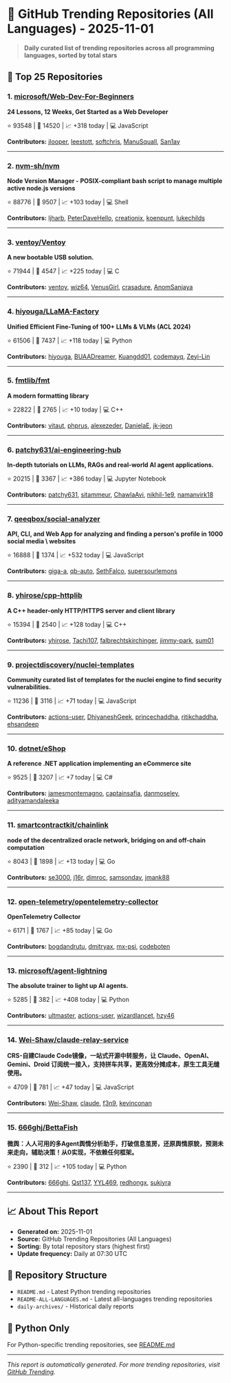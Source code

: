 # 🌟 GitHub Trending Repositories (All Languages) - 2025-11-01

> **Daily curated list of trending repositories across all programming languages, sorted by total stars**

## 🚀 Top 25 Repositories

### 1. [microsoft/Web-Dev-For-Beginners](https://github.com/microsoft/Web-Dev-For-Beginners)

**24 Lessons, 12 Weeks, Get Started as a Web Developer**

⭐ 93548 | 🍴 14520 | 📈 +318 today | 💻 JavaScript

**Contributors:** [jlooper](https://github.com/jlooper), [leestott](https://github.com/leestott), [softchris](https://github.com/softchris), [ManuSquall](https://github.com/ManuSquall), [San1ay](https://github.com/San1ay)

---

### 2. [nvm-sh/nvm](https://github.com/nvm-sh/nvm)

**Node Version Manager - POSIX-compliant bash script to manage multiple active node.js versions**

⭐ 88776 | 🍴 9507 | 📈 +103 today | 💻 Shell

**Contributors:** [ljharb](https://github.com/ljharb), [PeterDaveHello](https://github.com/PeterDaveHello), [creationix](https://github.com/creationix), [koenpunt](https://github.com/koenpunt), [lukechilds](https://github.com/lukechilds)

---

### 3. [ventoy/Ventoy](https://github.com/ventoy/Ventoy)

**A new bootable USB solution.**

⭐ 71944 | 🍴 4547 | 📈 +225 today | 💻 C

**Contributors:** [ventoy](https://github.com/ventoy), [wiz64](https://github.com/wiz64), [VenusGirl](https://github.com/VenusGirl), [crasadure](https://github.com/crasadure), [AnomSanjaya](https://github.com/AnomSanjaya)

---

### 4. [hiyouga/LLaMA-Factory](https://github.com/hiyouga/LLaMA-Factory)

**Unified Efficient Fine-Tuning of 100+ LLMs & VLMs (ACL 2024)**

⭐ 61506 | 🍴 7437 | 📈 +118 today | 💻 Python

**Contributors:** [hiyouga](https://github.com/hiyouga), [BUAADreamer](https://github.com/BUAADreamer), [Kuangdd01](https://github.com/Kuangdd01), [codemayq](https://github.com/codemayq), [Zeyi-Lin](https://github.com/Zeyi-Lin)

---

### 5. [fmtlib/fmt](https://github.com/fmtlib/fmt)

**A modern formatting library**

⭐ 22822 | 🍴 2765 | 📈 +10 today | 💻 C++

**Contributors:** [vitaut](https://github.com/vitaut), [phprus](https://github.com/phprus), [alexezeder](https://github.com/alexezeder), [DanielaE](https://github.com/DanielaE), [jk-jeon](https://github.com/jk-jeon)

---

### 6. [patchy631/ai-engineering-hub](https://github.com/patchy631/ai-engineering-hub)

**In-depth tutorials on LLMs, RAGs and real-world AI agent applications.**

⭐ 20215 | 🍴 3367 | 📈 +386 today | 💻 Jupyter Notebook

**Contributors:** [patchy631](https://github.com/patchy631), [sitammeur](https://github.com/sitammeur), [ChawlaAvi](https://github.com/ChawlaAvi), [nikhil-1e9](https://github.com/nikhil-1e9), [namanvirk18](https://github.com/namanvirk18)

---

### 7. [qeeqbox/social-analyzer](https://github.com/qeeqbox/social-analyzer)

**API, CLI, and Web App for analyzing and finding a person's profile in 1000 social media \ websites**

⭐ 16888 | 🍴 1374 | 📈 +532 today | 💻 JavaScript

**Contributors:** [giga-a](https://github.com/giga-a), [qb-auto](https://github.com/qb-auto), [SethFalco](https://github.com/SethFalco), [supersourlemons](https://github.com/supersourlemons)

---

### 8. [yhirose/cpp-httplib](https://github.com/yhirose/cpp-httplib)

**A C++ header-only HTTP/HTTPS server and client library**

⭐ 15394 | 🍴 2540 | 📈 +128 today | 💻 C++

**Contributors:** [yhirose](https://github.com/yhirose), [Tachi107](https://github.com/Tachi107), [falbrechtskirchinger](https://github.com/falbrechtskirchinger), [jimmy-park](https://github.com/jimmy-park), [sum01](https://github.com/sum01)

---

### 9. [projectdiscovery/nuclei-templates](https://github.com/projectdiscovery/nuclei-templates)

**Community curated list of templates for the nuclei engine to find security vulnerabilities.**

⭐ 11236 | 🍴 3116 | 📈 +71 today | 💻 JavaScript

**Contributors:** [actions-user](https://github.com/actions-user), [DhiyaneshGeek](https://github.com/DhiyaneshGeek), [princechaddha](https://github.com/princechaddha), [ritikchaddha](https://github.com/ritikchaddha), [ehsandeep](https://github.com/ehsandeep)

---

### 10. [dotnet/eShop](https://github.com/dotnet/eShop)

**A reference .NET application implementing an eCommerce site**

⭐ 9525 | 🍴 3207 | 📈 +7 today | 💻 C#

**Contributors:** [jamesmontemagno](https://github.com/jamesmontemagno), [captainsafia](https://github.com/captainsafia), [danmoseley](https://github.com/danmoseley), [adityamandaleeka](https://github.com/adityamandaleeka)

---

### 11. [smartcontractkit/chainlink](https://github.com/smartcontractkit/chainlink)

**node of the decentralized oracle network, bridging on and off-chain computation**

⭐ 8043 | 🍴 1898 | 📈 +13 today | 💻 Go

**Contributors:** [se3000](https://github.com/se3000), [j16r](https://github.com/j16r), [dimroc](https://github.com/dimroc), [samsondav](https://github.com/samsondav), [jmank88](https://github.com/jmank88)

---

### 12. [open-telemetry/opentelemetry-collector](https://github.com/open-telemetry/opentelemetry-collector)

**OpenTelemetry Collector**

⭐ 6171 | 🍴 1767 | 📈 +85 today | 💻 Go

**Contributors:** [bogdandrutu](https://github.com/bogdandrutu), [dmitryax](https://github.com/dmitryax), [mx-psi](https://github.com/mx-psi), [codeboten](https://github.com/codeboten)

---

### 13. [microsoft/agent-lightning](https://github.com/microsoft/agent-lightning)

**The absolute trainer to light up AI agents.**

⭐ 5285 | 🍴 382 | 📈 +408 today | 💻 Python

**Contributors:** [ultmaster](https://github.com/ultmaster), [actions-user](https://github.com/actions-user), [wizardlancet](https://github.com/wizardlancet), [hzy46](https://github.com/hzy46)

---

### 14. [Wei-Shaw/claude-relay-service](https://github.com/Wei-Shaw/claude-relay-service)

**CRS-自建Claude Code镜像，一站式开源中转服务，让 Claude、OpenAI、Gemini、Droid 订阅统一接入，支持拼车共享，更高效分摊成本，原生工具无缝使用。**

⭐ 4709 | 🍴 781 | 📈 +47 today | 💻 JavaScript

**Contributors:** [Wei-Shaw](https://github.com/Wei-Shaw), [claude](https://github.com/claude), [f3n9](https://github.com/f3n9), [kevinconan](https://github.com/kevinconan)

---

### 15. [666ghj/BettaFish](https://github.com/666ghj/BettaFish)

**微舆：人人可用的多Agent舆情分析助手，打破信息茧房，还原舆情原貌，预测未来走向，辅助决策！从0实现，不依赖任何框架。**

⭐ 2390 | 🍴 312 | 📈 +105 today | 💻 Python

**Contributors:** [666ghj](https://github.com/666ghj), [Qst137](https://github.com/Qst137), [YYL469](https://github.com/YYL469), [redhongx](https://github.com/redhongx), [sukiyra](https://github.com/sukiyra)

---


## 📈 About This Report

- **Generated on:** 2025-11-01
- **Source:** GitHub Trending Repositories (All Languages)
- **Sorting:** By total repository stars (highest first)
- **Update frequency:** Daily at 07:30 UTC

## 🔗 Repository Structure

- `README.md` - Latest Python trending repositories
- `README-ALL-LANGUAGES.md` - Latest all-languages trending repositories
- `daily-archives/` - Historical daily reports

## 🐍 Python Only

For Python-specific trending repositories, see [README.md](./README.md)

---

*This report is automatically generated. For more trending repositories, visit [GitHub Trending](https://github.com/trending).*
